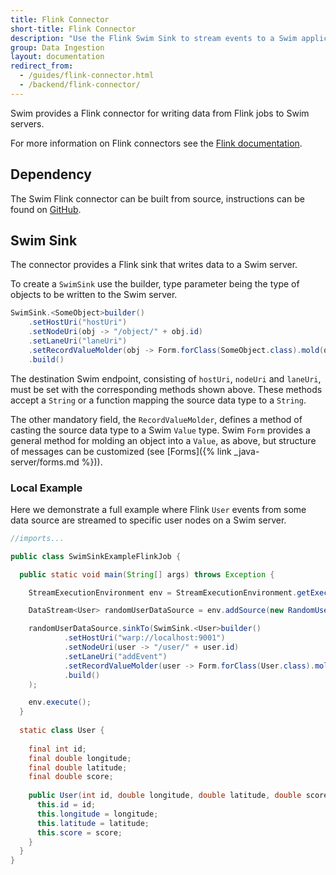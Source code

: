```yaml
---
title: Flink Connector
short-title: Flink Connector
description: "Use the Flink Swim Sink to stream events to a Swim application."
group: Data Ingestion
layout: documentation
redirect_from:
  - /guides/flink-connector.html
  - /backend/flink-connector/
---
```


Swim provides a Flink connector for writing data from Flink jobs to Swim servers.

For more information on Flink connectors see the [Flink documentation](https://nightlies.apache.org/flink/flink-docs-release-1.13/).

## Dependency

The Swim Flink connector can be built from source, instructions can be found on [GitHub](https://github.com/swimos/swim-flink-connector).

## Swim Sink

The connector provides a Flink sink that writes data to a Swim server.

To create a `SwimSink` use the builder, type parameter being the type of objects to be written to the Swim server.

```java
SwimSink.<SomeObject>builder()
    .setHostUri("hostUri")
    .setNodeUri(obj -> "/object/" + obj.id)
    .setLaneUri("laneUri")
    .setRecordValueMolder(obj -> Form.forClass(SomeObject.class).mold(obj).toValue())
    .build()
```

The destination Swim endpoint, consisting of `hostUri`, `nodeUri` and `laneUri`, must be set with the corresponding methods shown above.
These methods accept a `String` or a function mapping the source data type to a `String`.

The other mandatory field, the `RecordValueMolder`, defines a method of casting the source data type to a Swim `Value` type.
Swim `Form` provides a general method for molding an object into a `Value`, as above, but structure of messages can be customized (see [Forms]({% link _java-server/forms.md %})).

### Local Example

Here we demonstrate a full example where Flink `User` events from some data source are streamed to specific user nodes on a Swim server.

```java
//imports...

public class SwimSinkExampleFlinkJob {

  public static void main(String[] args) throws Exception {

    StreamExecutionEnvironment env = StreamExecutionEnvironment.getExecutionEnvironment();

    DataStream<User> randomUserDataSource = env.addSource(new RandomUserDataSource());

    randomUserDataSource.sinkTo(SwimSink.<User>builder()
            .setHostUri("warp://localhost:9001")
            .setNodeUri(user -> "/user/" + user.id)
            .setLaneUri("addEvent")
            .setRecordValueMolder(user -> Form.forClass(User.class).mold(user).toValue())
            .build()
    );

    env.execute();
  }
  
  static class User {
    
    final int id;
    final double longitude;
    final double latitude;
    final double score;
    
    public User(int id, double longitude, double latitude, double score) {
      this.id = id;
      this.longitude = longitude;
      this.latitude = latitude;
      this.score = score;
    }
  }
}
```